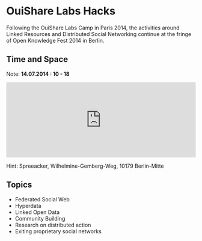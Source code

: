 # OuiShare Labs Hacks

Following the OuiShare Labs Camp in Paris 2014, the activities around Linked Resources and Distributed Social Networking continue at the fringe of Open Knowledge Fest 2014 in Berlin.

## Time and Space

Note: **14.07.2014 : 10 - 18**

<iframe width='100%' height='200px' frameBorder='0' src='http://a.tiles.mapbox.com/v3/almereyda.map-2zlwyof0/attribution,share.html'></iframe>

Hint: Spreeacker, Wilhelmine-Gemberg-Weg, 10179 Berlin-Mitte

## Topics

* Federated Social Web
* Hyperdata
* Linked Open Data
* Community Building
* Research on distributed action
* Exiting proprietary social networks